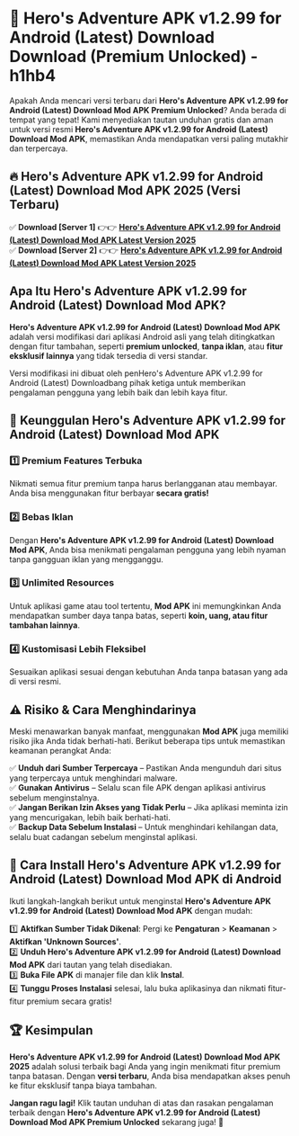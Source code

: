 # 🎯 Hero's Adventure APK v1.2.99 for Android (Latest) Download  Download (Premium Unlocked) -  h1hb4

Apakah Anda mencari versi terbaru dari **Hero's Adventure APK v1.2.99 for Android (Latest) Download Mod APK Premium Unlocked**? Anda berada di tempat yang tepat! Kami menyediakan tautan unduhan gratis dan aman untuk versi resmi **Hero's Adventure APK v1.2.99 for Android (Latest) Download Mod APK**, memastikan Anda mendapatkan versi paling mutakhir dan terpercaya.

## 🔥 Hero's Adventure APK v1.2.99 for Android (Latest) Download Mod APK 2025 (Versi Terbaru)

✅ **Download [Server 1]** 👉👉 [**Hero's Adventure APK v1.2.99 for Android (Latest) Download Mod APK Latest Version 2025**](https://momento.my/?title=Hero's_Adventure_APK_v1.2.99_for_Android_(Latest)_Download)  
✅ **Download [Server 2]** 👉👉 [**Hero's Adventure APK v1.2.99 for Android (Latest) Download Mod APK Latest Version 2025**](https://momento.my/?title=Hero's_Adventure_APK_v1.2.99_for_Android_(Latest)_Download)  

## Apa Itu Hero's Adventure APK v1.2.99 for Android (Latest) Download Mod APK?

**Hero's Adventure APK v1.2.99 for Android (Latest) Download Mod APK** adalah versi modifikasi dari aplikasi Android asli yang telah ditingkatkan dengan fitur tambahan, seperti **premium unlocked**, **tanpa iklan**, atau **fitur eksklusif lainnya** yang tidak tersedia di versi standar.

Versi modifikasi ini dibuat oleh penHero's Adventure APK v1.2.99 for Android (Latest) Downloadbang pihak ketiga untuk memberikan pengalaman pengguna yang lebih baik dan lebih kaya fitur.

## 🎯 Keunggulan Hero's Adventure APK v1.2.99 for Android (Latest) Download Mod APK

### 1️⃣ Premium Features Terbuka
Nikmati semua fitur premium tanpa harus berlangganan atau membayar. Anda bisa menggunakan fitur berbayar **secara gratis!**

### 2️⃣ Bebas Iklan
Dengan **Hero's Adventure APK v1.2.99 for Android (Latest) Download Mod APK**, Anda bisa menikmati pengalaman pengguna yang lebih nyaman tanpa gangguan iklan yang mengganggu.

### 3️⃣ Unlimited Resources
Untuk aplikasi game atau tool tertentu, **Mod APK** ini memungkinkan Anda mendapatkan sumber daya tanpa batas, seperti **koin, uang, atau fitur tambahan lainnya**.

### 4️⃣ Kustomisasi Lebih Fleksibel
Sesuaikan aplikasi sesuai dengan kebutuhan Anda tanpa batasan yang ada di versi resmi.

## ⚠️ Risiko & Cara Menghindarinya

Meski menawarkan banyak manfaat, menggunakan **Mod APK** juga memiliki risiko jika Anda tidak berhati-hati. Berikut beberapa tips untuk memastikan keamanan perangkat Anda:

✅ **Unduh dari Sumber Terpercaya** – Pastikan Anda mengunduh dari situs yang terpercaya untuk menghindari malware.  
✅ **Gunakan Antivirus** – Selalu scan file APK dengan aplikasi antivirus sebelum menginstalnya.  
✅ **Jangan Berikan Izin Akses yang Tidak Perlu** – Jika aplikasi meminta izin yang mencurigakan, lebih baik berhati-hati.  
✅ **Backup Data Sebelum Instalasi** – Untuk menghindari kehilangan data, selalu buat cadangan sebelum menginstal aplikasi.

## 📌 Cara Install Hero's Adventure APK v1.2.99 for Android (Latest) Download Mod APK di Android

Ikuti langkah-langkah berikut untuk menginstal **Hero's Adventure APK v1.2.99 for Android (Latest) Download Mod APK** dengan mudah:

1️⃣ **Aktifkan Sumber Tidak Dikenal**: Pergi ke **Pengaturan** > **Keamanan** > **Aktifkan 'Unknown Sources'**.  
2️⃣ **Unduh Hero's Adventure APK v1.2.99 for Android (Latest) Download Mod APK** dari tautan yang telah disediakan.  
3️⃣ **Buka File APK** di manajer file dan klik **Instal**.  
4️⃣ **Tunggu Proses Instalasi** selesai, lalu buka aplikasinya dan nikmati fitur-fitur premium secara gratis!

## 🏆 Kesimpulan

**Hero's Adventure APK v1.2.99 for Android (Latest) Download Mod APK 2025** adalah solusi terbaik bagi Anda yang ingin menikmati fitur premium tanpa batasan. Dengan **versi terbaru**, Anda bisa mendapatkan akses penuh ke fitur eksklusif tanpa biaya tambahan.

**Jangan ragu lagi!** Klik tautan unduhan di atas dan rasakan pengalaman terbaik dengan **Hero's Adventure APK v1.2.99 for Android (Latest) Download Mod APK Premium Unlocked** sekarang juga! 🚀
